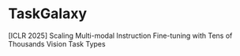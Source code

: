 # TaskGalaxy
[ICLR 2025] Scaling Multi-modal Instruction Fine-tuning with Tens of Thousands Vision Task Types
